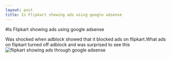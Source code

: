 ```yaml
---
layout: post
title: Is Flipkart showing ads using google adsense
---
```


#Is Flipkart showing ads using google adsense 


Was shocked when adblock showed that it blocked ads on flipkart.What ads on flipkart turned off adblock and was surprised to see this 
![flipkart showing ads through google adsense](http://i.imgur.com/mcgk0cD.jpg)
